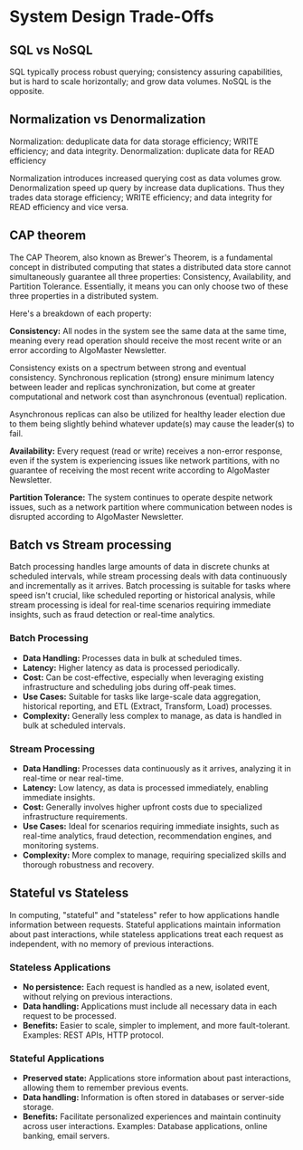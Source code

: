 # System Design Trade-Offs

## SQL vs NoSQL

SQL typically process robust querying; consistency assuring capabilities, but is hard to scale horizontally; and grow data volumes. NoSQL is the opposite.

## Normalization vs Denormalization

Normalization: deduplicate data for data storage efficiency; WRITE efficiency; and data integrity.
Denormalization: duplicate data for READ efficiency

Normalization introduces increased querying cost as data volumes grow. Denormalization speed up query by increase data duplications. Thus they trades data storage efficiency; WRITE efficiency; and data integrity for READ efficiency and vice versa.

## CAP theorem

The CAP Theorem, also known as Brewer's Theorem, is a fundamental concept in distributed computing that states a distributed data store cannot simultaneously guarantee all three properties: Consistency, Availability, and Partition Tolerance. Essentially, it means you can only choose two of these three properties in a distributed system.

Here's a breakdown of each property:

**Consistency:**
All nodes in the system see the same data at the same time, meaning every read operation should receive the most recent write or an error according to AlgoMaster Newsletter.

Consistency exists on a spectrum between strong and eventual consistency. Synchronous replication (strong) ensure minimum latency between leader and replicas synchronization, but come at greater computational and network cost than asynchronous (eventual) replication.

Asynchronous replicas can also be utilized for healthy leader election due to them being slightly behind whatever update(s) may cause the leader(s) to fail.

**Availability:**
Every request (read or write) receives a non-error response, even if the system is experiencing issues like network partitions, with no guarantee of receiving the most recent write according to AlgoMaster Newsletter.

**Partition Tolerance:**
The system continues to operate despite network issues, such as a network partition where communication between nodes is disrupted according to AlgoMaster Newsletter.

## Batch vs Stream processing

Batch processing handles large amounts of data in discrete chunks at scheduled intervals, while stream processing deals with data continuously and incrementally as it arrives. Batch processing is suitable for tasks where speed isn't crucial, like scheduled reporting or historical analysis, while stream processing is ideal for real-time scenarios requiring immediate insights, such as fraud detection or real-time analytics.

### Batch Processing

- **Data Handling:** Processes data in bulk at scheduled times.
- **Latency:** Higher latency as data is processed periodically.
- **Cost:** Can be cost-effective, especially when leveraging existing infrastructure and scheduling jobs during off-peak times.
- **Use Cases:** Suitable for tasks like large-scale data aggregation, historical reporting, and ETL (Extract, Transform, Load) processes.
- **Complexity:** Generally less complex to manage, as data is handled in bulk at scheduled intervals.

### Stream Processing

- **Data Handling:** Processes data continuously as it arrives, analyzing it in real-time or near real-time.
- **Latency:** Low latency, as data is processed immediately, enabling immediate insights.
- **Cost:** Generally involves higher upfront costs due to specialized infrastructure requirements.
- **Use Cases:** Ideal for scenarios requiring immediate insights, such as real-time analytics, fraud detection, recommendation engines, and monitoring systems.
- **Complexity:** More complex to manage, requiring specialized skills and thorough robustness and recovery.

## Stateful vs Stateless

In computing, "stateful" and "stateless" refer to how applications handle information between requests. Stateful applications maintain information about past interactions, while stateless applications treat each request as independent, with no memory of previous interactions.

### Stateless Applications

- **No persistence:** Each request is handled as a new, isolated event, without relying on previous interactions.
- **Data handling:** Applications must include all necessary data in each request to be processed.
- **Benefits:** Easier to scale, simpler to implement, and more fault-tolerant.
Examples: REST APIs, HTTP protocol.

### Stateful Applications

- **Preserved state:** Applications store information about past interactions, allowing them to remember previous events.
- **Data handling:** Information is often stored in databases or server-side storage.
- **Benefits:** Facilitate personalized experiences and maintain continuity across user interactions.
Examples: Database applications, online banking, email servers.
